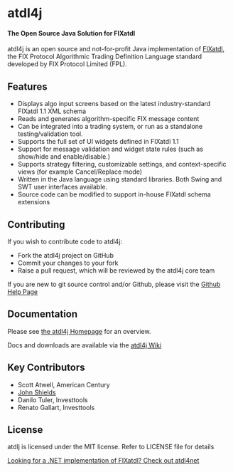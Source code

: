# atdl4j

#### The Open Source Java Solution for FIXatdl

atdl4j is an open source and not-for-profit Java implementation of [FIXatdl](http://www.fixprotocol.org/FIXatdl), the FIX Protocol Algorithmic Trading Definition Language standard developed by FIX Protocol Limited (FPL).

## Features

* Displays algo input screens based on the latest industry-standard FIXatdl 1.1 XML schema
* Reads and generates algorithm-specific FIX message content
* Can be integrated into a trading system, or run as a standalone testing/validation tool.
* Supports the full set of UI widgets defined in FIXatdl 1.1
* Support for message validation and widget state rules (such as show/hide and enable/disable.)
* Supports strategy filtering, customizable settings, and context-specific views (for example Cancel/Replace mode)
* Written in the Java language using standard libraries. Both Swing and SWT user interfaces available.
* Source code can be modified to support in-house FIXatdl schema extensions

## Contributing

If you wish to contribute code to atdl4j:

* Fork the atdl4j project on GitHub
* Commit your changes to your fork
* Raise a pull request, which will be reviewed by the atdl4j core team

If you are new to git source control and/or Github, please visit the [Github Help Page](https://help.github.com/)

## Documentation

Please see [the atdl4j Homepage](http://atdl4j.org) for an overview.

Docs and downloads are available via the [atdl4j Wiki](https://github.com/atdl4j/atdl4j/wiki)

## Key Contributors

* Scott Atwell, American Century
* [John Shields](https://github.com/johnnyshields)
* Danilo Tuler, Investtools
* Renato Gallart, Investtools

## License

atdlj is licensed under the MIT license. Refer to LICENSE file for details

[Looking for a .NET implementation of FIXatdl? Check out atdl4net](http://atdl4net.org)
